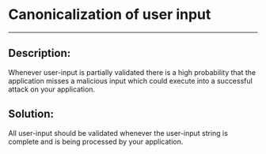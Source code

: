 # Canonicalization of user input
-------

## Description:

Whenever user-input is partially validated there is a high probability that the application
misses a malicious input which could execute into a successful attack on your application.


## Solution:

All user-input should be validated whenever the user-input string is complete and is being
processed by your application.
